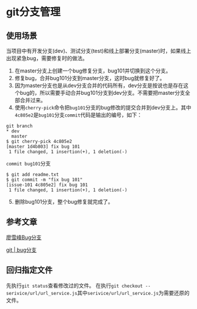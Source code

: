 # git分支管理
## 使用场景
当项目中有开发分支(dev)、测试分支(test)和线上部署分支(master)时，如果线上出现紧急bug，需要修复时的做法。

1. 在master分支上创建一个bug修复分支，bug101并切换到这个分支。
2. 修复bug，合并bug101分支到master分支，这时bug就修复好了。
3. 因为master分支也是从dev分支合并的代码所有，dev分支是按说也是存在这个bug的，所以需要手动合并bug101分支到dev分支。不需要把master分支全部合并过来。
4. 使用`cherry-pick`命令把`bug101`分支的bug修改的提交合并到dev分支上。其中`4c805e2`是`bug101`分支`commit`代码是输出的编号，如下：
```shell script
git branch
* dev
  master
$ git cherry-pick 4c805e2
[master 1d4b803] fix bug 101
 1 file changed, 1 insertion(+), 1 deletion(-)
```
`commit bug101`分支
```shell script
$ git add readme.txt 
$ git commit -m "fix bug 101"
[issue-101 4c805e2] fix bug 101
 1 file changed, 1 insertion(+), 1 deletion(-)
```
5. 删除bug101分支，整个bug修复就完成了。

## 参考文章
[廖雪峰Bug分支](https://www.liaoxuefeng.com/wiki/896043488029600/900388704535136)

[git | bug分支](https://www.jianshu.com/p/af74d6374e28)

## 回归指定文件
先执行`git status`查看修改过的文件。
在执行`git checkout -- serivice/url/url_service.js`其中`serivice/url/url_service.js`为需要还原的文件。